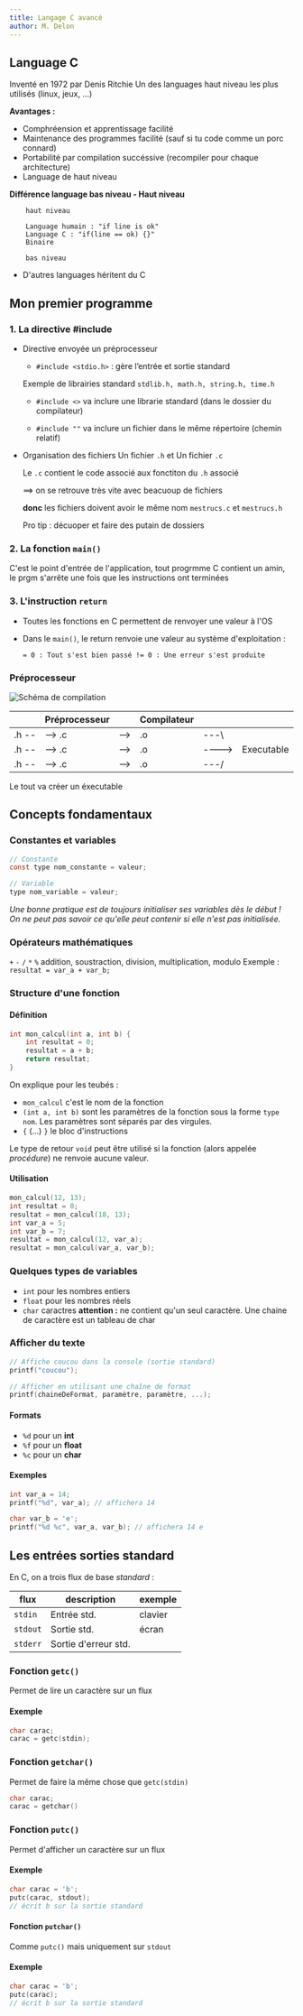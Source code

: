 ```yaml
---
title: Langage C avancé
author: M. Delon
---
```

Language C
----------
Inventé en 1972 par Denis Ritchie Un des languages haut niveau les plus utilisés (linux,
jeux, ...)

**Avantages :**

-   Comphréension et apprentissage facilité
-   Maintenance des programmes facilité (sauf si tu code comme un porc connard)
-   Portabilité par compilation succéssive (recompiler pour chaque architecture)
-   Language de haut niveau

**Différence language bas niveau - Haut niveau**
```
    haut niveau
    
    Language humain : "if line is ok"
    Language C : "if(line == ok) {}"
    Binaire
    
    bas niveau
```
-   D'autres languages héritent du C

Mon premier programme
---------------------

### 1. La directive \#include

-   Directive envoyée un préprocesseur

    -   `#include <stdio.h>` : gère l’entrée et sortie standard

    Exemple de librairies standard `stdlib.h, math.h, string.h, time.h`

    -   `#include <>` va inclure une librarie standard (dans le dossier du
        compilateur)

    -   `#include ""` va inclure un fichier dans le même répertoire (chemin
        relatif)

-   Organisation des fichiers Un fichier `.h` et Un fichier `.c`

    Le `.c` contient le code associé aux fonctiton du `.h` associé

    ==\> on se retrouve très vite avec beacuoup de fichiers

    **donc** les fichiers doivent avoir le même nom `mestrucs.c` et `mestrucs.h`

    Pro tip : décuoper et faire des putain de dossiers

### 2. La fonction `main()`

C'est le point d'entrée de l'application, tout progrmme C contient un amin, le
prgm s'arrête une fois que les instructions ont terminées

### 3. L'instruction `return`

-   Toutes les fonctions en C permettent de renvoyer une valeur à l'OS

-   Dans le `main()`, le return renvoie une valeur au système d'exploitation :

    `= 0 : Tout s'est bien passé != 0 : Une erreur s'est produite`

### Préprocesseur

![Schéma de compilation](http://i.imgur.com/426qZ7e.png)

|       | Préprocesseur |       | Compilateur |         |            |
|-------|---------------|-------|-------------|---------|------------|
| .h -- | \--\> .c      | \--\> | .o          | \---\\  |            |
| .h -- | \--\> .c      | \--\> | .o          | \----\> | Executable |
| .h -- | \--\> .c      | \--\> | .o          | \---/   |            |

Le tout va créer un éxecutable


Concepts fondamentaux
---------------------

### Constantes et variables
```c
// Constante
const type nom_constante = valeur;

// Variable
type nom_variable = valeur;
```

*Une bonne pratique est de toujours initialiser ses variables dès le début !*
*On ne peut pas savoir ce qu'elle peut contenir si elle n'est pas initialisée.*

### Opérateurs mathématiques
`+` `-` `/` `*` `%` addition, soustraction, division, multiplication, modulo
Exemple : `resultat = var_a + var_b;`

### Structure d'une fonction

#### Définition
```c
int mon_calcul(int a, int b) {
	int resultat = 0;
	resultat = a + b;
	return resultat;
}
```
On explique pour les teubés : 
 - `mon_calcul` c'est le nom de la fonction
 - `(int a, int b)` sont les paramètres de la fonction sous la forme `type nom`. Les paramètres sont séparés par des virgules.
 - `{` (...) `}` le bloc d'instructions

Le type de retour `void` peut être utilisé si la fonction (alors appelée *procédure*) ne renvoie aucune valeur.

#### Utilisation
```c
mon_calcul(12, 13);
int resultat = 0;
resultat = mon_calcul(18, 13);
int var_a = 5;
int var_b = 7;
resultat = mon_calcul(12, var_a);
resultat = mon_calcul(var_a, var_b);
```

### Quelques types de variables
 - `int` pour les nombres entiers
 - `float` pour les nombres réels
 - `char` caractres **attention :** ne contient qu'un seul caractère. Une chaine de caractère est un tableau de char

### Afficher du texte
```c
// Affiche coucou dans la console (sortie standard)
printf("coucou");

// Afficher en utilisant une chaîne de format
printf(chaineDeFormat, paramètre, paramètre, ...);
```

#### Formats
 - `%d` pour un **int**
 - `%f` pour un **float**
 - `%c` pour un **char**

#### Exemples
```c
int var_a = 14;
printf("%d", var_a); // affichera 14

char var_b = 'e';
printf("%d %c", var_a, var_b); // affichera 14 e
``` 

Les entrées sorties standard
-----------------
En C, on a trois flux de base *standard* :

| flux | description | exemple |
|------|-------------|----------------|
|`stdin`| Entrée std. | clavier |
|`stdout`| Sortie std. | écran |
|`stderr`| Sortie d'erreur std. |

### Fonction `getc()`

Permet de lire un caractère sur un flux

#### Exemple

```c
char carac;
carac = getc(stdin);
```

### Fonction `getchar()`

Permet de faire la même chose que `getc(stdin)`

```c
char carac;
carac = getchar()
```

### Fonction `putc()`

Permet d'afficher un caractère sur un flux

#### Exemple
```c
char carac = 'b';
putc(carac, stdout);
// écrit b sur la sortie standard
```

#### Fonction `putchar()`

Comme `putc()` mais uniquement sur `stdout`

#### Exemple
```c
char carac = 'b';
putc(carac);
// écrit b sur la sortie standard
```